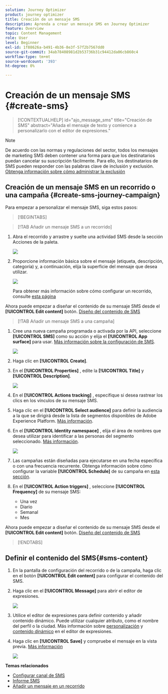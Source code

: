 ```yaml
---
solution: Journey Optimizer
product: journey optimizer
title: Creación de un mensaje SMS
description: Aprenda a crear un mensaje SMS en Journey Optimizer
feature: Overview
topic: Content Management
role: User
level: Beginner
exl-id: 1f88626a-b491-4b36-8e3f-57f2b7567dd0
source-git-commit: 34ab78408981d2b53736b31c94412da06cb860c4
workflow-type: tm+mt
source-wordcount: '393'
ht-degree: 0%

---
```


# Creación de un mensaje SMS {#create-sms}

>[!CONTEXTUALHELP]
>id="ajo_message_sms"
>title="Creación de SMS"
>abstract="Añada el mensaje de texto y comience a personalizarlo con el editor de expresiones."

>[!NOTE]
>
>De acuerdo con las normas y regulaciones del sector, todos los mensajes de marketing SMS deben contener una forma para que los destinatarios puedan cancelar su suscripción fácilmente. Para ello, los destinatarios de SMS pueden responder con las palabras clave de inclusión y exclusión. [Obtenga información sobre cómo administrar la exclusión](../privacy/opt-out.md#sms-opt-out-management-sms-opt-out-management)

## Creación de un mensaje SMS en un recorrido o una campaña {#create-sms-journey-campaign}

Para empezar a personalizar el mensaje SMS, siga estos pasos:

>[!BEGINTABS]

>[!TAB Añadir un mensaje SMS a un recorrido]

1. Abra el recorrido y arrastre y suelte una actividad SMS desde la sección Acciones de la paleta.

   ![](assets/sms_create_1.png)

1. Proporcione información básica sobre el mensaje (etiqueta, descripción, categoría) y, a continuación, elija la superficie del mensaje que desea utilizar.

   ![](assets/sms_create_2.png)

   Para obtener más información sobre cómo configurar un recorrido, consulte [esta página](../building-journeys/journey-gs.md)

Ahora puede empezar a diseñar el contenido de su mensaje SMS desde el **[!UICONTROL Edit content]** botón. [Diseño del contenido de SMS](#sms-content)

>[!TAB Añadir un mensaje SMS a una campaña]

1. Cree una nueva campaña programada o activada por la API, seleccione **[!UICONTROL SMS]** como su acción y elija el **[!UICONTROL App surface]** para usar. [Más información sobre la configuración de SMS](sms-configuration.md).

   ![](assets/sms_create_3.png)

1. Haga clic en **[!UICONTROL Create]**.

1. En el **[!UICONTROL Properties]** , edite la **[!UICONTROL Title]** y **[!UICONTROL Description]**.

   ![](assets/sms_create_4.png)

1. En el **[!UICONTROL Actions tracking]** , especifique si desea rastrear los clics en los vínculos de su mensaje SMS.

1. Haga clic en el **[!UICONTROL Select audience]** para definir la audiencia a la que se dirigirá desde la lista de segmentos disponibles de Adobe Experience Platform. [Más información](../segment/about-segments.md).

1. En el **[!UICONTROL Identity namespace]** , elija el área de nombres que desea utilizar para identificar a las personas del segmento seleccionado. [Más información](../event/about-creating.md#select-the-namespace).

   ![](assets/sms_create_5.png)

1. Las campañas están diseñadas para ejecutarse en una fecha específica o con una frecuencia recurrente. Obtenga información sobre cómo configurar la variable **[!UICONTROL Schedule]** de su campaña en [esta sección](../campaigns/create-campaign.md#schedule).

1. En el **[!UICONTROL Action triggers]** , seleccione **[!UICONTROL Frequency]** de su mensaje SMS:

   * Una vez
   * Diario
   * Semanal
   * Mes

Ahora puede empezar a diseñar el contenido de su mensaje SMS desde el **[!UICONTROL Edit content]** botón. [Diseño del contenido de SMS](#sms-content)

>[!ENDTABS]

## Definir el contenido del SMS{#sms-content}

1. En la pantalla de configuración del recorrido o de la campaña, haga clic en el botón **[!UICONTROL Edit content]** para configurar el contenido del SMS.

1. Haga clic en el **[!UICONTROL Message]** para abrir el editor de expresiones.

   ![](assets/sms-content.png)

1. Utilice el editor de expresiones para definir contenido y añadir contenido dinámico. Puede utilizar cualquier atributo, como el nombre del perfil o la ciudad. Más información sobre [personalización](../personalization/personalize.md) y [contenido dinámico](../personalization/get-started-dynamic-content.md) en el editor de expresiones.

1. Haga clic en **[!UICONTROL Save]** y compruebe el mensaje en la vista previa. [Más información](send-sms.md)

   ![](assets/sms-content-preview.png)

**Temas relacionados**

* [Configurar canal de SMS](sms-configuration.md)
* [Informe SMS](../reports/journey-global-report.md#sms-global)
* [Añadir un mensaje en un recorrido](../building-journeys/journeys-message.md)
